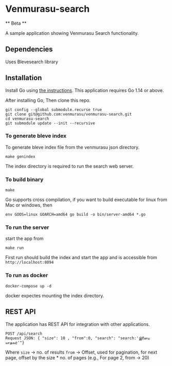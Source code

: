 # Venmurasu-search
** Beta **

A sample application showing Venmurasu Search functionality.

## Dependencies
Uses Blevesearch library

## Installation


Install Go using [the instructions](https://golang.org/doc/install). This application requires Go 1.14 or above.

After installing Go, Then clone this repo.

```
git config --global submodule.recurse true
git clone git@github.com:venmurasu/venmurasu-search.git
cd venmurasu-search
git submodule update --init --recursive
```

### To generate bleve index

To generate bleve index file from the venmurasu json directory.

```
make genindex
```

The index directory is required to run the search web server.

### To build binary

```
make
```

Go supports cross compilation, if you want to build executable for linux from Mac or windows, then

```
env GOOS=linux GOARCH=amd64 go build -o bin/server-amd64 *.go
```

### To run the server

start the app from

```
make run
```
First run should build the index and start the app and is accessible from `http://localhost:8094`

### To run as docker

```
docker-compose up -d
```

docker expectes mounting the index directory.


## REST API

The application has REST API for integration with other applications.

```
POST /api/search
Request JSON: { "size": 10 , "from":0, "search": "search:'இளைய யாதவர்'"}
```
Where `size` -> no. of results
       `from` -> Offset, used for pagination, for next page, offset by the size * no. of pages (e.g., For page 2, from -> 20)
